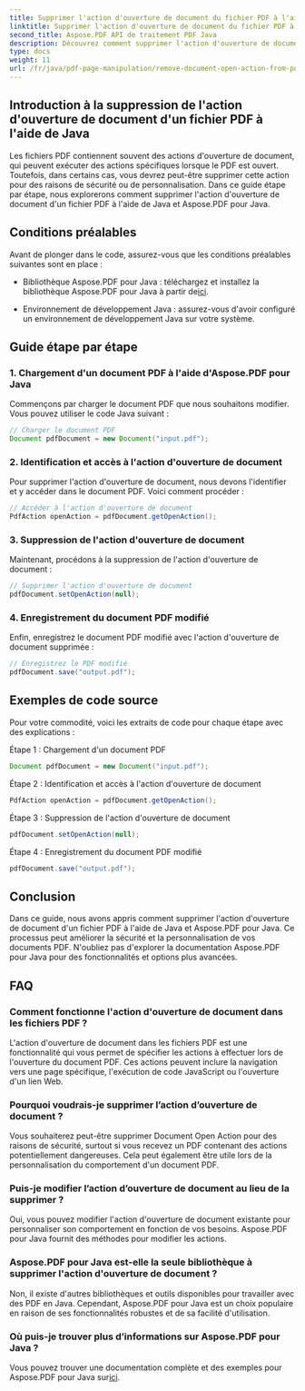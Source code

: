 ```yaml
---
title: Supprimer l'action d'ouverture de document du fichier PDF à l'aide de Java
linktitle: Supprimer l'action d'ouverture de document du fichier PDF à l'aide de Java
second_title: Aspose.PDF API de traitement PDF Java
description: Découvrez comment supprimer l'action d'ouverture de document des fichiers PDF à l'aide de Java et Aspose.PDF pour Java. Améliorez la sécurité et la personnalisation.
type: docs
weight: 11
url: /fr/java/pdf-page-manipulation/remove-document-open-action-from-pdf-file-using-java/
---
```


## Introduction à la suppression de l'action d'ouverture de document d'un fichier PDF à l'aide de Java

Les fichiers PDF contiennent souvent des actions d'ouverture de document, qui peuvent exécuter des actions spécifiques lorsque le PDF est ouvert. Toutefois, dans certains cas, vous devrez peut-être supprimer cette action pour des raisons de sécurité ou de personnalisation. Dans ce guide étape par étape, nous explorerons comment supprimer l'action d'ouverture de document d'un fichier PDF à l'aide de Java et Aspose.PDF pour Java.

## Conditions préalables

Avant de plonger dans le code, assurez-vous que les conditions préalables suivantes sont en place :

-  Bibliothèque Aspose.PDF pour Java : téléchargez et installez la bibliothèque Aspose.PDF pour Java à partir de[ici](https://releases.aspose.com/pdf/java/).

- Environnement de développement Java : assurez-vous d'avoir configuré un environnement de développement Java sur votre système.

## Guide étape par étape

### 1. Chargement d'un document PDF à l'aide d'Aspose.PDF pour Java

Commençons par charger le document PDF que nous souhaitons modifier. Vous pouvez utiliser le code Java suivant :

```java
// Charger le document PDF
Document pdfDocument = new Document("input.pdf");
```

### 2. Identification et accès à l'action d'ouverture de document

Pour supprimer l'action d'ouverture de document, nous devons l'identifier et y accéder dans le document PDF. Voici comment procéder :

```java
// Accéder à l'action d'ouverture de document
PdfAction openAction = pdfDocument.getOpenAction();
```

### 3. Suppression de l'action d'ouverture de document

Maintenant, procédons à la suppression de l'action d'ouverture de document :

```java
// Supprimer l'action d'ouverture de document
pdfDocument.setOpenAction(null);
```

### 4. Enregistrement du document PDF modifié

Enfin, enregistrez le document PDF modifié avec l'action d'ouverture de document supprimée :

```java
// Enregistrez le PDF modifié
pdfDocument.save("output.pdf");
```

## Exemples de code source

Pour votre commodité, voici les extraits de code pour chaque étape avec des explications :

Étape 1 : Chargement d'un document PDF
```java
Document pdfDocument = new Document("input.pdf");
```

Étape 2 : Identification et accès à l'action d'ouverture de document
```java
PdfAction openAction = pdfDocument.getOpenAction();
```

Étape 3 : Suppression de l'action d'ouverture de document
```java
pdfDocument.setOpenAction(null);
```

Étape 4 : Enregistrement du document PDF modifié
```java
pdfDocument.save("output.pdf");
```

## Conclusion

Dans ce guide, nous avons appris comment supprimer l'action d'ouverture de document d'un fichier PDF à l'aide de Java et Aspose.PDF pour Java. Ce processus peut améliorer la sécurité et la personnalisation de vos documents PDF. N'oubliez pas d'explorer la documentation Aspose.PDF pour Java pour des fonctionnalités et options plus avancées.

## FAQ

### Comment fonctionne l'action d'ouverture de document dans les fichiers PDF ?

L'action d'ouverture de document dans les fichiers PDF est une fonctionnalité qui vous permet de spécifier les actions à effectuer lors de l'ouverture du document PDF. Ces actions peuvent inclure la navigation vers une page spécifique, l'exécution de code JavaScript ou l'ouverture d'un lien Web.

### Pourquoi voudrais-je supprimer l’action d’ouverture de document ?

Vous souhaiterez peut-être supprimer Document Open Action pour des raisons de sécurité, surtout si vous recevez un PDF contenant des actions potentiellement dangereuses. Cela peut également être utile lors de la personnalisation du comportement d'un document PDF.

### Puis-je modifier l’action d’ouverture de document au lieu de la supprimer ?

Oui, vous pouvez modifier l'action d'ouverture de document existante pour personnaliser son comportement en fonction de vos besoins. Aspose.PDF pour Java fournit des méthodes pour modifier les actions.

### Aspose.PDF pour Java est-elle la seule bibliothèque à supprimer l'action d'ouverture de document ?

Non, il existe d'autres bibliothèques et outils disponibles pour travailler avec des PDF en Java. Cependant, Aspose.PDF pour Java est un choix populaire en raison de ses fonctionnalités robustes et de sa facilité d'utilisation.

### Où puis-je trouver plus d’informations sur Aspose.PDF pour Java ?

 Vous pouvez trouver une documentation complète et des exemples pour Aspose.PDF pour Java sur[ici](https://reference.aspose.com/pdf/java/).